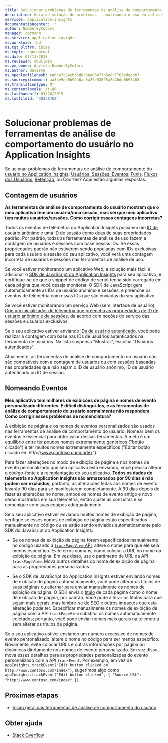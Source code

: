 ```yaml
---
title: Solucionar problemas de ferramentas de análise de comportamento do usuário no Azure Application Insights
description: Guia de solução de problemas - analisando o uso do aplicativo e site com o Application Insights.
services: application-insights
documentationcenter: ''
author: NumberByColors
manager: carmonm
ms.service: application-insights
ms.workload: tbd
ms.tgt_pltfrm: ibiza
ms.topic: conceptual
ms.date: 07/11/2018
ms.reviewer: mbullwin
ms.pm_owner: daviste;NumberByColors
ms.author: daviste
ms.openlocfilehash: eabc47c2acb33d8c6ee03477b5e8c7783edebbb7
ms.sourcegitcommit: aa3be9ed0b92a0ac5a29c83095a7b20dd0693463
ms.translationtype: MT
ms.contentlocale: pt-BR
ms.lasthandoff: 03/20/2019
ms.locfileid: "58258762"
---
```

# <a name="troubleshoot-user-behavior-analytics-tools-in-application-insights"></a>Solucionar problemas de ferramentas de análise de comportamento do usuário no Application Insights
Solucionar problemas de ferramentas de análise de comportamento do [usuário no Application Insights](usage-overview.md): [Usuários, Sessões, Eventos](usage-segmentation.md), [Funis](usage-funnels.md), [Fluxos dos Usuários](usage-flows.md), [Retenção](usage-retention.md), ou Coortes? Aqui estão algumas respostas.

## <a name="counting-users"></a>Contagem de usuários
**As ferramentas de análise de comportamento do usuário mostram que o meu aplicativo tem um usuário/uma sessão, mas sei que meu aplicativo tem muitos usuários/sessões. Como corrigir essas contagens incorretas?**

Todos os eventos de telemetria do Application Insights possuem um [ID de usuário anônimo](../../azure-monitor/app/data-model-context.md) e uma [ID de sessão](../../azure-monitor/app/data-model-context.md) como duas de suas propriedades padrão. Por padrão, todas as ferramentas de análise de uso fazem a contagem de usuários e sessões com base nessas IDs. Se essas propriedades padrão não estiverem sendo populadas com IDs exclusivas para cada usuário e sessão do seu aplicativo, você verá uma contagem incorreta de usuários e sessões nas ferramentas de análise de uso.

Se você estiver monitorando um aplicativo Web, a solução mais fácil é adicionar o [SDK de JavaScript do Application Insights](../../azure-monitor/app/javascript.md) para seu aplicativo, e certifique-se de que o snippet de código de script tenha sido carregado em cada página que você deseja monitorar. O SDK de JavaScript gera automaticamente as IDs de usuário anônimo e sessões, e preenche os eventos de telemetria com essas IDs que são enviadas do seu aplicativo.

Se você estiver monitorando um serviço Web (sem interface de usuário), [Crie um inicializador de telemetria que preencha as propriedades de ID de usuário anônimo e de sessões](usage-send-user-context.md), de acordo com noções do serviço das sessões e usuários exclusivos.

Se o seu aplicativo estiver enviando [IDs de usuário autenticado](../../azure-monitor/app/api-custom-events-metrics.md#authenticated-users), você pode realizar a contagem com base nas IDs de usuários autenticados na ferramenta de usuários. Na lista suspensa "Mostrar", escolha "Usuários autenticados".

Atualmente, as ferramentas de análise de comportamento do usuário não são compatíveis com a contagem de usuários ou com sessões baseadas nas propriedades que não sejam o ID de usuário anônimo, ID de usuário autenticado ou ID de sessão.

## <a name="naming-events"></a>Nomeando Eventos
**Meu aplicativo tem milhares de exibições de página e nomes de evento personalizado diferentes. É difícil distingui-los, e as ferramentas de análise de comportamento do usuário normalmente não respondem. Como corrigir esses problemas de nomenclatura?**

A exibição de página e os nomes de eventos personalizados são usados nas ferramentas de análise de comportamento do usuário. Nomear bem os eventos é essencial para obter valor dessas ferramentas. A meta é um equilíbrio entre ter poucos nomes extremamente genéricos ("botão clicado") e ter muitos nomes extremamente específicos ("Editar botão clicado em http:\//www.contoso.com/index").

Para fazer alterações no modo de exibição de página e nos nomes de evento personalizado que seu aplicativo está enviando, você precisa alterar o código-fonte e a reimplantação do seu aplicativo. **Todos os dados de telemetria no Application Insights são armazenados por 90 dias e não podem ser excluídos**; portanto, as alterações feitas aos nomes de evento levarão 90 dias para se manifestarem completamente. A 90 dias depois de fazer as alterações no nome, ambos os nomes de evento antigo e novo serão mostrados em sua telemetria, então ajuste as consultas e se comunique com suas equipes adequadamente.

Se o seu aplicativo estiver enviando muitos nomes de exibição de página, verifique se esses nomes de exibição de página estão especificados manualmente no código ou se estão sendo enviados automaticamente pelo SDK do JavaScript do Application Insights:

* Se os nomes da exibição de página forem especificados manualmente no código usando a [`trackPageView` API](https://github.com/Microsoft/ApplicationInsights-JS/blob/master/API-reference.md), altere o nome para que ele seja menos específico. Evite erros comuns, como colocar a URL no nome da exibição de página. Em vez disso, use o parâmetro de URL da API `trackPageView`. Mova outros detalhes do nome de exibição de página para as propriedades personalizadas.

* Se o SDK de JavaScript do Application Insights estiver enviando nomes de exibição de página automaticamente, você pode alterar os títulos de suas páginas ou alternar para enviar manualmente os nomes de exibição de página. O SDK envia o [título](https://developer.mozilla.org/docs/Web/HTML/Element/title) de cada página como o nome de exibição de página, por padrão. Você pode alterar os títulos para que sejam mais gerais, mas lembre-se de SEO e outros impactos que esta alteração pode ter. Especificar manualmente os nomes de exibição de página com a API `trackPageView` substitui os nomes automaticamente coletados; portanto, você pode enviar nomes mais gerais na telemetria sem alterar os títulos de página.   

Se o seu aplicativo estiver enviando um número excessivo de nomes de evento personalizado, altere o nome no código para ser menos específico. Novamente, evite colocar URLs e outras informações por página ou dinâmicas diretamente nos nomes de evento personalizado. Em vez disso, mova esses detalhes para as propriedades personalizadas do evento personalizado com a API `trackEvent`. Por exemplo, em vez de `appInsights.trackEvent("Edit button clicked on http://www.contoso.com/index")`, sugerimos algo como `appInsights.trackEvent("Edit button clicked", { "Source URL": "http://www.contoso.com/index" })`.

## <a name="next-steps"></a>Próximas etapas

* [Visão geral das ferramentas de análise de comportamento do usuário](usage-overview.md)

## <a name="get-help"></a>Obter ajuda
* [Stack Overflow](https://stackoverflow.com/questions/tagged/ms-application-insights)

